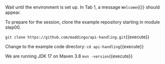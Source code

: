 Wait until the environment is set up. In Tab 1, a message `Welcome`{{}} should appear.

To prepare for the session, clone the example repository starting in module step00.

`git clone https://github.com/maddingo/api-handling.git`{{execute}}

Change to the example code directory:
`cd api-handling`{{execute}}

We are running JDK 17 on Maven 3.8 `mvn -version`{{execute}}


